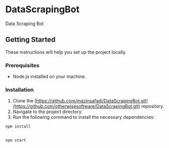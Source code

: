 # DataScrapingBot
Data Scraping Bot

## Getting Started

These instructions will help you set up the project locally.

### Prerequisites

- Node.js installed on your machine.

### Installation

1. Clone the [https://github.com/mazinsafadi/DataScrapingBot.git](https://github.com/otherwisesoftware/DataScrapingBot.git) repository.
2. Navigate to the project directory.
3. Run the following command to install the necessary dependencies:
```bash
npm install


npm start



